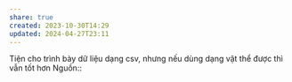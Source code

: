 ```yaml
---
share: true
created: 2023-10-30T14:29
updated: 2024-04-27T23:11
---
```


Tiện cho trình bày dữ liệu dạng csv, nhưng nếu dùng dạng vật thể được thì vẫn tốt hơn
Nguồn:: 
